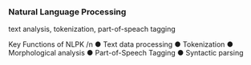### Natural Language Processing
text analysis, tokenization, part-of-speach tagging

Key Functions of NLPK /n
 ● Text data processing 
 ● Tokenization
 ● Morphological analysis
 ● Part-of-Speech Tagging
 ● Syntactic parsing
